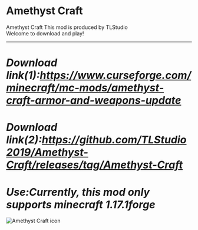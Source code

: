 # Amethyst Craft
Amethyst Craft
This mod is produced by TLStudio  
Welcome to download and play!
***
# ***Download link(1):https://www.curseforge.com/minecraft/mc-mods/amethyst-craft-armor-and-weapons-update***
# ***Download link(2):https://github.com/TLStudio2019/Amethyst-Craft/releases/tag/Amethyst-Craft***
# ***Use:Currently, this mod only supports minecraft 1.17.1forge***
![Amethyst Craft icon](https://user-images.githubusercontent.com/109156465/178550765-9fed5d91-0f66-4e0e-a633-64e99578448c.png)
